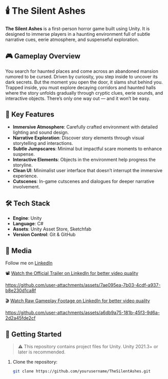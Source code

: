 # 🕯️ The Silent Ashes

**The Silent Ashes** is a first-person horror game built using Unity. It is designed to immerse players in a haunting environment full of subtle narrative cues, eerie atmosphere, and suspenseful exploration.

## 🎮 Gameplay Overview

You search for haunted places and come across an abandoned mansion rumored to be cursed. Driven by curiosity, you step inside to uncover its dark secrets. But the moment you open the door, it slams shut behind you. Trapped inside, you must explore decaying corridors and haunted halls where the story unfolds gradually through cryptic clues, eerie sounds, and interactive objects. There’s only one way out — and it won’t be easy.

## 🧠 Key Features

- **Immersive Atmosphere**: Carefully crafted environment with detailed lighting and sound design.
- **Narrative Exploration**: Discover story elements through visual storytelling and interactions.
- **Subtle Jumpscares**: Minimal but impactful scare moments to enhance suspense.
- **Interactive Elements**: Objects in the environment help progress the storyline.
- **Clean UI**: Minimalist user interface that doesn’t interrupt the immersive experience.
- **Cutscenes**: In-game cutscenes and dialogues for deeper narrative involvement.

## 🛠️ Tech Stack

- **Engine**: Unity
- **Language**: C#
- **Assets**: Unity Asset Store, Sketchfab
- **Version Control**: Git & GitHub


## 📸 Media

Follow me on [LinkedIn](www.linkedin.com/in/preettatkari)

📽️ [Watch the Official Trailer on LinkedIn for better video quality](https://www.linkedin.com/posts/preettatkari_gamedevelopment-madewithunity-horrorgame-activity-7323017721711874048-P-qC?utm_source=share&utm_medium=member_desktop&rcm=ACoAAE93YwQBhEkmK3Yv3vbawTlddB5LmkfNIH0) 


https://github.com/user-attachments/assets/7ae095ea-7b03-4cdf-a937-b8e230d1ca8f


🎬 [Watch Raw Gameplay Footage on LinkedIn for better video quality](https://www.linkedin.com/posts/preettatkari_gamedev-unity3d-indiedev-activity-7323025654646501377-hQMU?utm_source=share&utm_medium=member_desktop&rcm=ACoAAE93YwQBhEkmK3Yv3vbawTlddB5LmkfNIH0)  


https://github.com/user-attachments/assets/a6db9a75-181b-45f3-9d6a-2d2a45fde2cf


## 🚀 Getting Started

> ⚠️ This repository contains project files for Unity. Unity 2021.3+ or later is recommended.

1. Clone the repository:
   ```bash
   git clone https://github.com/yourusername/TheSilentAshes.git
